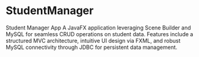 # StudentManager
Student Manager App  A JavaFX application leveraging Scene Builder and MySQL for seamless CRUD operations on student data. Features include a structured MVC architecture, intuitive UI design via FXML, and robust MySQL connectivity through JDBC for persistent data management.

